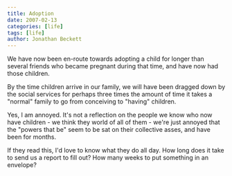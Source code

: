 ```yaml
---
title: Adoption
date: 2007-02-13
categories: [life]
tags: [life]
author: Jonathan Beckett
---
```


We have now been en-route towards adopting a child for longer than several friends who became pregnant during that time, and have now had those children.

By the time children arrive in our family, we will have been dragged down by the social services for perhaps three times the amount of time it takes a "normal" family to go from conceiving to "having" children.

Yes, I am annoyed. It's not a reflection on the people we know who now have children - we think they world of all of them - we're just annoyed that the "powers that be" seem to be sat on their collective asses, and have been for months.

If they read this, I'd love to know what they do all day. How long does it take to send us a report to fill out? How many weeks to put something in an envelope?